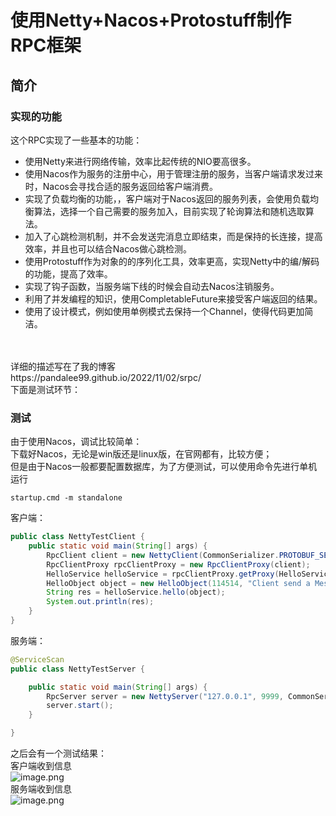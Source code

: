 


# 使用Netty+Nacos+Protostuff制作RPC框架

<a name="KeQ2k"></a>

## 简介

<a name="FQTT2"></a>

### 实现的功能

这个RPC实现了一些基本的功能：

- 使用Netty来进行网络传输，效率比起传统的NIO要高很多。
- 使用Nacos作为服务的注册中心，用于管理注册的服务，当客户端请求发过来时，Nacos会寻找合适的服务返回给客户端消费。
- 实现了负载均衡的功能，，客户端对于Nacos返回的服务列表，会使用负载均衡算法，选择一个自己需要的服务加入，目前实现了轮询算法和随机选取算法。
- 加入了心跳检测机制，并不会发送完消息立即结束，而是保持的长连接，提高效率，并且也可以结合Nacos做心跳检测。
- 使用Protostuff作为对象的的序列化工具，效率更高，实现Netty中的编/解码的功能，提高了效率。
- 实现了钩子函数，当服务端下线的时候会自动去Nacos注销服务。
- 利用了并发编程的知识，使用CompletableFuture来接受客户端返回的结果。
- 使用了设计模式，例如使用单例模式去保持一个Channel，使得代码更加简洁。

<a name="UlREa"></a>

<br/>
<br/>
详细的描述写在了我的博客
<br/>
https://pandalee99.github.io/2022/11/02/srpc/
<br/>
下面是测试环节：

### 测试

由于使用Nacos，调试比较简单：<br />下载好Nacos，无论是win版还是linux版，在官网都有，比较方便；<br />但是由于Nacos一般都要配置数据库，为了方便测试，可以使用命令先进行单机运行

```shell
startup.cmd -m standalone
```

客户端：

```java
public class NettyTestClient {
    public static void main(String[] args) {
        RpcClient client = new NettyClient(CommonSerializer.PROTOBUF_SERIALIZER);
        RpcClientProxy rpcClientProxy = new RpcClientProxy(client);
        HelloService helloService = rpcClientProxy.getProxy(HelloService.class);
        HelloObject object = new HelloObject(114514, "Client send a Message");
        String res = helloService.hello(object);
        System.out.println(res);
    }
}
```

服务端：

```java
@ServiceScan
public class NettyTestServer {

    public static void main(String[] args) {
        RpcServer server = new NettyServer("127.0.0.1", 9999, CommonSerializer.PROTOBUF_SERIALIZER);
        server.start();
    }

}

```

之后会有一个测试结果：<br />客户端收到信息<br />![image.png](https://cdn.nlark.com/yuque/0/2023/png/34531809/1678513541152-f58818bf-b30d-438c-bebd-3374cb6f6b3f.png#averageHue=%23f5ecea&clientId=ucfcf756b-0ecd-4&from=paste&height=400&id=uc9973f1d&name=image.png&originHeight=600&originWidth=2205&originalType=binary&ratio=1&rotation=0&showTitle=false&size=111506&status=done&style=none&taskId=ubbd01eee-67bf-4697-b872-6eef4c3b304&title=&width=1470)<br />服务端收到信息<br />![image.png](https://cdn.nlark.com/yuque/0/2023/png/34531809/1678513584290-393ae7f9-f650-4a6d-b6a2-ad58cd7c2360.png#averageHue=%23f5ebe9&clientId=ucfcf756b-0ecd-4&from=paste&height=301&id=u72da898a&name=image.png&originHeight=452&originWidth=2307&originalType=binary&ratio=1&rotation=0&showTitle=false&size=88585&status=done&style=none&taskId=u57f54541-d548-4720-aca7-051e4b65050&title=&width=1538)

<a name="VFwOu"></a>
